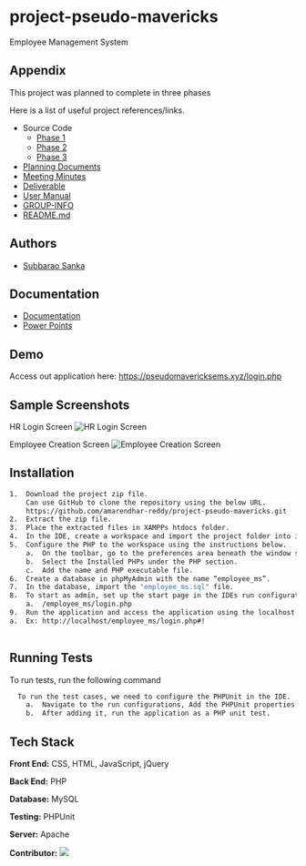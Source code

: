 
# project-pseudo-mavericks

Employee Management System


## Appendix

This project was planned to complete in three phases

Here is a list of useful project references/links.
- Source Code
    - [Phase 1](https://github.com/amarendhar-reddy/project-pseudo-mavericks/tree/main/source/Phase1)
    - [Phase 2](https://github.com/amarendhar-reddy/project-pseudo-mavericks/tree/main/source/Phase2)
    - [Phase 3](https://github.com/amarendhar-reddy/project-pseudo-mavericks/tree/main/source/Phase3)
- [Planning Documents](https://github.com/amarendhar-reddy/project-pseudo-mavericks/tree/main/Planning%20Documents)
- [Meeting Minutes](https://github.com/amarendhar-reddy/project-pseudo-mavericks/tree/main/Meeting%20Minutes)
- [Deliverable](https://github.com/amarendhar-reddy/project-pseudo-mavericks/tree/main/Deliverables)
- [User Manual](https://github.com/amarendhar-reddy/project-pseudo-mavericks/tree/main/User%20Manual)
- [GROUP-INFO](https://github.com/amarendhar-reddy/project-pseudo-mavericks/blob/main/GROUP-INFO)
- [README.md](https://github.com/amarendhar-reddy/project-pseudo-mavericks/blob/main/README.md) 
## Authors

- [Subbarao Sanka](https://github.com/ssubbu07)

## Documentation

- [Documentation](https://github.com/amarendhar-reddy/project-pseudo-mavericks/tree/main/Deliverables)
- [Power Points](https://github.com/amarendhar-reddy/project-pseudo-mavericks/tree/main/Power%20Point)


## Demo
Access out application here:
https://pseudomavericksems.xyz/login.php

## Sample Screenshots

HR Login Screen
![HR Login Screen](https://i.postimg.cc/Z5ysssRf/Picture1.png)

Employee Creation Screen
![Employee Creation Screen](https://i.postimg.cc/ZRjwv17q/Picture2.png)



## Installation

```bash
1.	Download the project zip file.
    Can use GitHub to clone the repository using the below URL.
    https://github.com/amarendhar-reddy/project-pseudo-mavericks.git
2.	Extract the zip file.
3.	Place the extracted files in XAMPPs htdocs folder.
4.	In the IDE, create a workspace and import the project folder into it.
5.	Configure the PHP to the workspace using the instructions below.
    a.	On the toolbar, go to the preferences area beneath the window section.
    b.	Select the Installed PHPs under the PHP section.
    c.	Add the name and PHP executable file.                
6.	Create a database in phpMyAdmin with the name “employee_ms”.
7.	In the database, import the "employee_ms.sql" file.
8.	To start as admin, set up the start page in the IDEs run configurations.
    a.	/employee_ms/login.php
9.	Run the application and access the application using the localhost URL.
a.	Ex: http://localhost/employee_ms/login.php#!
    
```
    
## Running Tests

To run tests, run the following command

```bash
  To run the test cases, we need to configure the PHPUnit in the IDE.
    a.	Navigate to the run configurations, Add the PHPUnit properties.
    b.	After adding it, run the application as a PHP unit test.
```


## Tech Stack

**Front End:** CSS, HTML, JavaScript, jQuery

**Back End:** PHP

**Database:** MySQL

**Testing:** PHPUnit

**Server:** Apache

**Contributor:**
<a href="https://github.com/subbasanka/EmployeeManagementSystem/graphs/contributors">
  <img src="https://contrib.rocks/image?repo=subbasanka/EmployeeManagementSystem" />
</a>
